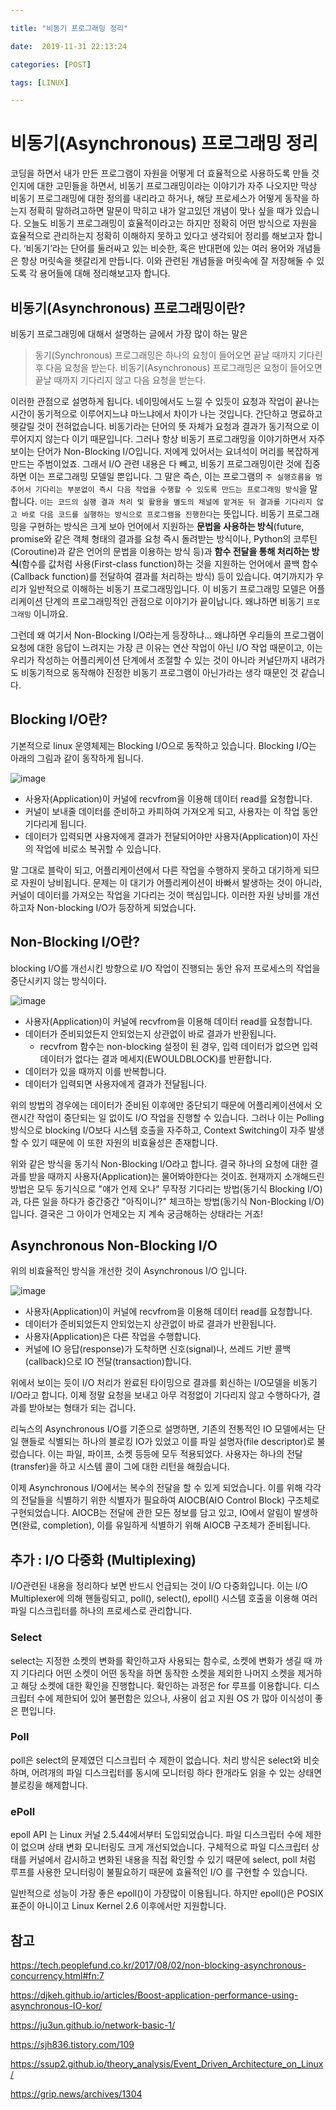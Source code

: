 ```yaml
---

title: "비동기 프로그래밍 정리"

date:  2019-11-31 22:13:24

categories: [POST]

tags: [LINUX]

---
```


# 비동기(Asynchronous) 프로그래밍 정리

코딩을 하면서 내가 만든 프로그램이 자원을 어떻게 더 효율적으로 사용하도록 만들 것인지에 대한 고민들을 하면서, 비동기 프로그래밍이라는 이야기가 자주 나오지만 막상 비동기 프로그래밍에 대한 정의를 내리라고 하거나, 해당 프로세스가 어떻게 동작을 하는지 정확히 말하려고하면 말문이 막히고 내가 알고있던 개념이 맞나 싶을 때가 있습니다. 오늘도 비동기 프로그래밍이 효율적이라고는 하지만 정확히 어떤 방식으로 자원을 효율적으로 관리하는지 정확히 이해하지 못하고 있다고 생각되어 정리를 해보고자 합니다. ‘비동기’라는 단어를 둘러싸고 있는 비슷한, 혹은 반대편에 있는 여러 용어와 개념들은 항상 머릿속을 헷갈리게 만듭니다. 이와 관련된 개념들을 머릿속에 잘 저장해둘 수 있도록 각 용어들에 대해 정리해보고자 합니다.

## 비동기(Asynchronous) 프로그래밍이란?

비동기 프로그래밍에 대해서 설명하는 글에서 가장 많이 하는 말은

> 동기(Synchronous) 프로그래밍은 하나의 요청이 들어오면 끝날 때까지 기다린 후 다음 요청을 받는다.
> 비동기(Asynchronous) 프로그래밍은 요청이 들어오면 끝날 때까지 기다리지 않고 다음 요청을 받는다.

이러한 관점으로 설명하게 됩니다. 네이밍에서도 느낄 수 있듯이 요청과 작업이 끝나는 시간이 동기적으로 이루어지느냐 마느냐에서 차이가 나는 것입니다. 간단하고 명료하고 헷갈릴 것이 전혀없습니다. 비동기라는 단어의 뜻 자체가 요청과 결과가 동기적으로 이루어지지 않는다 이기 때문입니다. 그러나 항상 비동기 프로그래밍을 이야기하면서 자주 보이는 단어가 Non-Blocking I/O입니다. 저에게 있어서는 요녀석이 머리를 복잡하게 만드는 주범이었죠. 그래서 I/O 관련 내용은 다 빼고, 비동기 프로그래밍이란 것에 집중하면 이는 프로그래밍 모델일 뿐입니다. 그 말은 즉슨, 이는 프로그램의 `주 실행흐름을 멈추어서 기다리는 부분없이 즉시 다음 작업을 수행할 수 있도록 만드는 프로그래밍 방식`을 말합니다. `이는 코드의 실행 결과 처리 및 활용을 별도의 채널에 맡겨둔 뒤 결과를 기다리지 않고 바로 다음 코드를 실행하는 방식으로 프로그램을 진행한다`는 뜻입니다. 비동기 프로그래밍을 구현하는 방식은 크게 보아 언어에서 지원하는 **문법을 사용하는 방식**(future, promise와 같은 객체 형태의 결과를 요청 즉시 돌려받는 방식이나, Python의 코루틴(Coroutine)과 같은 언어의 문법을 이용하는 방식 등)과 **함수 전달을 통해 처리하는 방식**(함수를 값처럼 사용(First-class function)하는 것을 지원하는 언어에서 콜백 함수(Callback function)를 전달하여 결과를 처리하는 방식) 등이 있습니다. 여기까지가 우리가 일반적으로 이해하는 비동기 프로그래밍입니다. 이 비동기 프로그래밍 모델은 어플리케이션 단계의 프로그래밍적인 관점으로 이야기가 끝이납니다. 왜냐하면 비동기 `프로그래밍` 이니까요. 

그런데 왜 여기서 Non-Blocking I/O라는게 등장하냐... 왜냐하면 우리들의 프로그램이 요청에 대한 응답이 느려지는 가장 큰 이유는 연산 작업이 아닌 I/O 작업 때문이고, 이는 우리가 작성하는 어플리케이션 단계에서 조절할 수 있는 것이 아니라 커널단까지 내려가도 비동기적으로 동작해야 진정한 비동기 프로그램이 아닌가라는 생각 때문인 것 같습니다.

## Blocking I/O란?

 기본적으로 linux 운영체제는 Blocking I/O으로 동작하고 있습니다. Blocking I/O는 아래의 그림과 같이 동작하게 됩니다.

![image](/images/post/asyncprogramming/1.png)

* 사용자(Application)이 커널에 recvfrom을 이용해 데이터 read를 요청합니다. 
* 커널이 보내줄 데이터를 준비하고 카피하여 가져오게 되고, 사용자는 이 작업 동안 기다리게 됩니다.
* 데이터가 입력되면 사용자에게 결과가 전달되어야만 사용자(Application)이 자신의 작업에 비로소 복귀할 수 있습니다.

말 그대로 블락이 되고, 어플리케이션에서 다른 작업을 수행하지 못하고 대기하게 되므로 자원이 낭비됩니다. 문제는 이 대기가 어플리케이션이 바빠서 발생하는 것이 아니라, 커널이 데이터를 가져오는 작업을 기다리는 것이 핵심입니다. 이러한 자원 낭비를 개선하고자 Non-blocking I/O가 등장하게 되었습니다. 

## Non-Blocking I/O란?

blocking I/O를 개선시킨 방향으로 I/O 작업이 진행되는 동안 유저 프로세스의 작업을 중단시키지 않는 방식이다.

![image](/images/post/asyncprogramming/2.png)

* 사용자(Application)이 커널에 recvfrom을 이용해 데이터 read를 요청합니다. 
* 데이터가 준비되었든지 안되었는지 상관없이 바로 결과가 반환됩니다.
  * recvfrom 함수는 non-blocking 설정이 된 경우, 입력 데이터가 없으면 입력 데이터가 없다는 결과 메세지(EWOULDBLOCK)를 반환합니다.
* 데이터가 있을 때까지 이를 반복합니다.
* 데이터가 입력되면 사용자에게 결과가 전달됩니다.

위의 방법의 경우에는 데이터가 준비된 이후에만 중단되기 때문에 어플리케이션에서 오랜시간 작업이 중단되는 일 없이도 I/O 작업을 진행할 수 있습니다. 그러나 이는 Polling 방식으로 blocking I/O보다 시스템 호출을 자주하고, Context Switching이 자주 발생할 수 있기 때문에 이 또한 자원의 비효율성은 존재합니다. 

위와 같은 방식을 동기식 Non-Blocking I/O라고 합니다. 결국 하나의 요청에 대한 결과를 받을 때까지 사용자(Application)는 물어봐야한다는 것이죠. 현재까지 소개해드린 방법은 모두 동기식으로 "얘가 언제 오나" 무작정 기다리는 방법(동기식 Blocking I/O)과, 다른 일을 하다가 중간중간 "아직이니?" 체크하는 방법(동기식 Non-Blocking I/O)입니다. 결국은 그 아이가 언제오는 지 계속 궁금해하는 상태라는 거죠!

## Asynchronous Non-Blocking I/O

위의 비효율적인 방식을 개선한 것이 Asynchronous I/O 입니다. 

![image](/images/post/asyncprogramming/3.png)

* 사용자(Application)이 커널에 recvfrom을 이용해 데이터 read를 요청합니다. 
* 데이터가 준비되었든지 안되었는지 상관없이 바로 결과가 반환됩니다.
* 사용자(Application)은 다른 작업을 수행합니다.
* 커널에 IO 응답(response)가 도착하면 신호(signal)나, 쓰레드 기반 콜백(callback)으로 IO 전달(transaction)합니다.

위에서 보이는 듯이 I/O 처리가 완료된 타이밍으로 결과를 회신하는 I/O모델을 비동기 I/O라고 합니다. 이제 정말 요청을 보내고 아무 걱정없이 기다리지 않고 수행하다가, 결과를 받아보는 형태가 되는 겁니다. 

리눅스의  Asynchronous I/O를 기준으로 설명하면, 기존의 전통적인 IO 모델에서는 단일 핸들로 식별되는 하나의 블로킹 IO가 있었고 이를 파일 설명자(file descriptor)로 불렀습니다. 이는 파일, 파이프, 소켓 등등에 모두 적용되었다. 사용자는 하나의 전달(transfer)을 하고 시스템 콜이 그에 대한 리턴을 해줬습니다.

이제 Asynchronous I/O에서는 복수의 전달을 할 수 있게 되었습니다. 이를 위해 각각의 전달들을 식별하기 위한 식별자가 필요하여 AIOCB(AIO Control Block) 구조체로 구현되었습니다. AIOCB는 전달에 관한 모든 정보를 담고 있고, IO에서 알림이 발생하면(완료, completion), 이를 유일하게 식별하기 위해 AIOCB 구조체가 준비됩니다.

## 추가 :  I/O 다중화 (Multiplexing)

I/O관련된 내용을 정리하다 보면 반드시 언급되는 것이 I/O 다중화입니다. 이는 I/O Multiplexer에 의해 핸들링되고, poll(), select(), epoll() 시스템 호출을 이용해 여러 파일 디스크립터를 하나의 프로세스로 관리합니다. 

### Select

select는 지정한 소켓의 변화를 확인하고자 사용되는 함수로, 소켓에 변화가 생길 때 까지 기다리다 어떤 소켓이 어떤 동작을 하면 동작한 소켓을 제외한 나머지 소켓을 제거하고 해당 소켓에 대한 확인을 진행합니다. 확인하는 과정은 for 루프를 이용합니다. 디스크립터 수에 제한되어 있어 불편함은 있으나, 사용이 쉽고 지원 OS 가 많아 이식성이 좋은 편입니다. 

### Poll

poll은 select의 문제였던 디스크립터 수 제한이 없습니다. 처리 방식은 select와 비슷하며, 어려개의 파일 디스크립터를 동시에 모니터링 하다 한개라도 읽을 수 있는 상태면 블로킹을 해제합니다. 

### ePoll

epoll API 는 Linux 커널 2.5.44에서부터 도입되었습니다. 파일 디스크립터 수에 제한이 없으며 상태 변화 모니터링도 크게 개선되었습니다. 구체적으로 파일 디스크립터 상태를 커널에서 감시하고 변화된 내용을 직접 확인할 수 있기 때문에 select, poll 처럼 루프를 사용한 모니터링이 불필요하기 때문에 효율적인 I/O 를 구현할 수 있습니다.

일반적으로 성능이 가장 좋은 epoll()이 가장많이 이용됩니다. 하지만 epoll()은 POSIX 표준이 아니이고 Linux Kernel 2.6 이후에서만 지원합니다.

## 참고

https://tech.peoplefund.co.kr/2017/08/02/non-blocking-asynchronous-concurrency.html#fn:7

https://djkeh.github.io/articles/Boost-application-performance-using-asynchronous-IO-kor/

https://ju3un.github.io/network-basic-1/

https://sjh836.tistory.com/109

https://ssup2.github.io/theory_analysis/Event_Driven_Architecture_on_Linux/

https://grip.news/archives/1304
